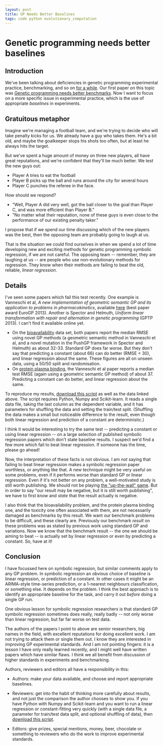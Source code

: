```yaml
---
layout: post
title: GP Needs Better Baselines
tags: code python evolutionary_computation
---
```


Genetic programming needs better baselines
========

Introduction
------------

We've been talking about deficiencies in genetic programming
experimental practice, benchmarking, and so on
[for a while](http://gpbenchmarks.org/). Our first paper on this topic
was
[Genetic programming needs better benchmarks](http://gpbenchmarks.org/wp-content/uploads/2013/05/paper1.pdf).
Now I want to focus on a more specific issue in experimental practice,
which is the use of appropriate *baselines* in experiments.


Gratuitous metaphor
-------------------

Imagine we're managing a football team, and we're trying to decide who
will take penalty kicks for us. We already have a guy who takes them.
He's a bit old, and maybe the goalkeeper stops his shots too often,
but at least he always hits the target.

But we've spent a huge amount of money on three new players, all have
great reputations, and we're confident that they'll be much better. We
test the new guys out:

* Player A tries to eat the football
* Player B picks up the ball and runs around the city for several hours
* Player C punches the referee in the face.

How should we respond?

* "Well, Player A did very well, got the ball closer to the goal than
  Player C, and was more efficient than Player B."
* "No matter what their reputation, none of these guys is even close
  to the performance of our existing penalty taker."

I propose that if we spend our time discussing which of the new
players was the best, then the opposing team are probably going to
laugh at us.

That is the situation we could find ourselves in when we spend a lot
of time developing new and exciting methods for genetic programming
symbolic regression, if we are not careful. The opposing team --
remember, they are laughing at us -- are people who use
non-evolutionary methods for regression. They know when their methods
are failing to beat the old, reliable, *linear regression*.


Details
-------

I've seen some papers which fail this test recently. One example is
Vanneschi et al, *A new implementation of geometric semantic GP and
its application to problems in pharmacokinetics*, available
[here](http://link.springer.com/chapter/10.1007/978-3-642-37207-0_18)
(best paper award EuroGP 2013). Another is Spector and Helmuth,
*Uniform linear transformation with repair and alternation in genetic
programming* (GPTP 2013). I can't find it available online yet.

* On the
  [bioavailability](http://kdbio.inesc-id.pt/~sara/gptp2013/bioavailability.txt)
  data set, both papers report the median  RMSE using novel GP
  methods (a geometric semantic method in Vanneschi et al, and a novel
  mutation in the PushGP framework in Spector and Helmuth) as about
  32-33. Standard GP does far worse. But they don't say that
  predicting a constant (about 66) can do better (RMSE < 30), and
  linear regression about the same. These figures are all on unseen
  data, using a 50/50 split and randomisation.
* On
  [protein plasma binding](http://kdbio.inesc-id.pt/~sara/gptp2013/ppb.txt),
  the Vanneschi et al paper reports a median test RMSE (again using a
  geometric semantic GP method) of about 37. Predicting a constant can
  do better, and linear regression about the same.

To reproduce my results,
[download this script](https://gist.github.com/jmmcd/7790588) as well
as the data linked above. The script requires Python, Numpy and
Scikit-learn. It reads a single data file, taking the last column as
the dependent variable, and it has parameters for shuffling the data
and setting the train/test split. (Shuffling the data makes a small
but noticeable difference to the result, even though both linear
regression and prediction of a constant are deterministic.)

I think it would be interesting to try the same test -- predicting a
constant or using linear regression -- on a large selection of
published symbolic regression papers which don't state baseline
results. I suspect we'd find a few more which fail to beat linear
regression. If someone has the time, please go ahead!

Now, the interpretation of these facts is not obvious. I am *not*
saying that failing to beat linear regression makes a symbolic
regression paper worthless, or anything like that. A new technique
might be very useful on some problems, even if it performs worse than
standard GP or linear regression. Even if it's not better on any
problem, a well-motivated study is still worth publishing. We should
not be playing
[the "up-the-wall" game](http://www.cs.stir.ac.uk/~goc/papers/GECCO09Decwk1005-ochoaATS.pdf).
But in order to say "our result may be negative, but it is still worth
publishing", we have to first *know* and *state* that the result
actually is negative.

I also think that the bioavailability problem, and the protein plasma
binding one, and the toxicity one often associated with them, are not
necessarily damaged as benchmarks by this result. We want our
benchmark problems to be difficult, and these clearly are. Previously
our benchmark *result* on these problems was as stated by previous
work using standard GP and variations. Now we know that the benchmark
result -- the one we should be aiming to beat -- is actually set by
linear regression or even by predicting a constant. So, have at it!


Conclusion
----------

I have focussed here on symbolic regression, but similar comments
apply to any GP problem. In symbolic regression an obvious choice of
baseline is linear regression, or prediction of a constant. In other
cases it might be an ARIMA-style time-series prediction, or a
1-nearest neighbours classification, or something else. It depends on
the problem. I think the best approach is to identify an appropriate
baseline for the task, and carry it out *before* doing a single GP
run.

One obvious lesson for symbolic regression researchers is that
standard GP symbolic regression sometimes does really, really badly --
not only worse than linear regression, but far far worse on test data.

The authors of the papers I point to above are senior researchers, big
names in the field, with excellent reputations for doing excellent
work. I am not trying to attack them or single them out. I know they
are interested in improving GP experimental standards. And I am not
pointing fingers: it is a lesson I have only really learned recently,
and I might well have written papers which have similar flaws. I think
we all benefit from discussion of higher standards in experiments and
benchmarking.

Authors, reviewers and editors all have a responsibility in this:

* Authors: make your data available, and choose and report appropriate
  baselines.

* Reviewers: get into the habit of thinking more carefully about
  results, and not just the comparison the author chooses to show you.
  If you have Python with Numpy and Scikit-learn and you want to run a
  linear regression or constant-fitting very quickly (with a single
  data file, a parameter for train/test data split, and optional
  shuffling of data), then
  [download this script](https://gist.github.com/jmmcd/7790588).

* Editors: give prizes, special mentions, money, beer, chocolate or
  something to reviewers who do the work to improve experimental
  standards.

